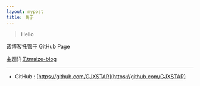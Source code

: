 ```yaml
---
layout: mypost
title: 关于
---
```


> Hello

该博客托管于 GitHub Page

主题详见[tmaize-blog](https://github.com/TMaize/tmaize-blog)

***

- GitHub : [https://github.com/GJXSTAR](https://github.com/GJXSTAR)
